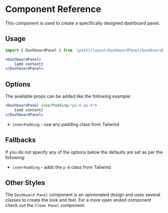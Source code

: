 # Component Reference

This component is used to create a specifically designed dashboard panel.

## Usage

```jsx
import { DashboardPanel } from '{path}/layout/DashboardPanel/DashboardPanel';

<DashboardPanel>
    {add content}
</DashboardPanel>
```

## Options

The available props can be added like the following example:

```jsx
<DashboardPanel innerPadding="px-6 py-4">
    {add content}
</DashboardPanel>
```

-   `innerPadding` - use any padding class from Tailwind

## Fallbacks

If you do not specify any of the options below the defaults are set as per the following:

-   `innerPadding` - adds the `p-0` class from Tailwind

## Other Styles

The `Dashboard Panel` component is an opinionated design and uses several classes to create the look and feel. For a more open ended component check out the `Clean Panel` component.
